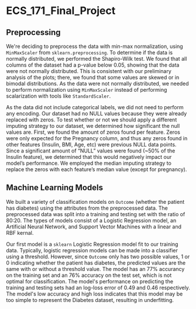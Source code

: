 # ECS_171_Final_Project

## Preprocessing
We're deciding to preprocess the data with min-max normalization, using `MinMaxScaler` from `sklearn.preprocessing`. To determine if the data is normally distributed, we performed the Shapiro-Wilk test. We found that all columns of the dataset had a p-value below 0.05, showing that the data were not normally distributed. This is consistent with our preliminary analysis of the plots; there, we found that some values are skewed or in bimodal distributions. As the data were not normally distributed, we needed to perform normalization using `MinMaxScaler` instead of performing scalarization with tools like `StandardScaler`.
 
As the data did not include categorical labels, we did not need to perform any encoding. Our dataset had no NULL values because they were already replaced with zeros. To test whether or not we should apply a different imputing strategy to our dataset, we determined how significant the null values are. First, we found the amount of zeros found per feature. Zeros were only expected for the Pregnancy column, and thus any zeros found in other features (Insulin, BMI, Age, etc) were previous NULL data points. Since a significant amount of “NULL” values were found (~50% of the Insulin feature), we determined that this would negatively impact our model’s performance. We employed the median imputing strategy to replace the zeros with each feature’s median value (except for pregnancy).

## Machine Learning Models
We built a variety of classification models on `Outcome` (whether the patient has diabetes) using the attributes from the preprocessed data. The preprocessed data was split into a training and testing set with the ratio of 80:20. The types of models consist of a Logistic Regression model, an Artificial Neural Network, and Support Vector Machines with a linear and RBF kernal. 

Our first model is a `sklearn` Logistic Regression model fit to our training data. Typically, logistic regression models can be made into a classifier using a threshold. However, since `Outcome` only has two possible values, 1 or 0 indicating whether the patient has diabetes, the predicted values are the same with or without a threshold value. The model has an 77% accurancy on the training set and an 76% accuracy on the test set, which is not optimal for classification. The model's performance on predicting the training and testing sets had an log-loss error of 0.49 and 0.46 respectively. The model's low accuracy and high loss indicates that this model may be too simple to represent the Diabetes dataset, resulting in underfitting.
